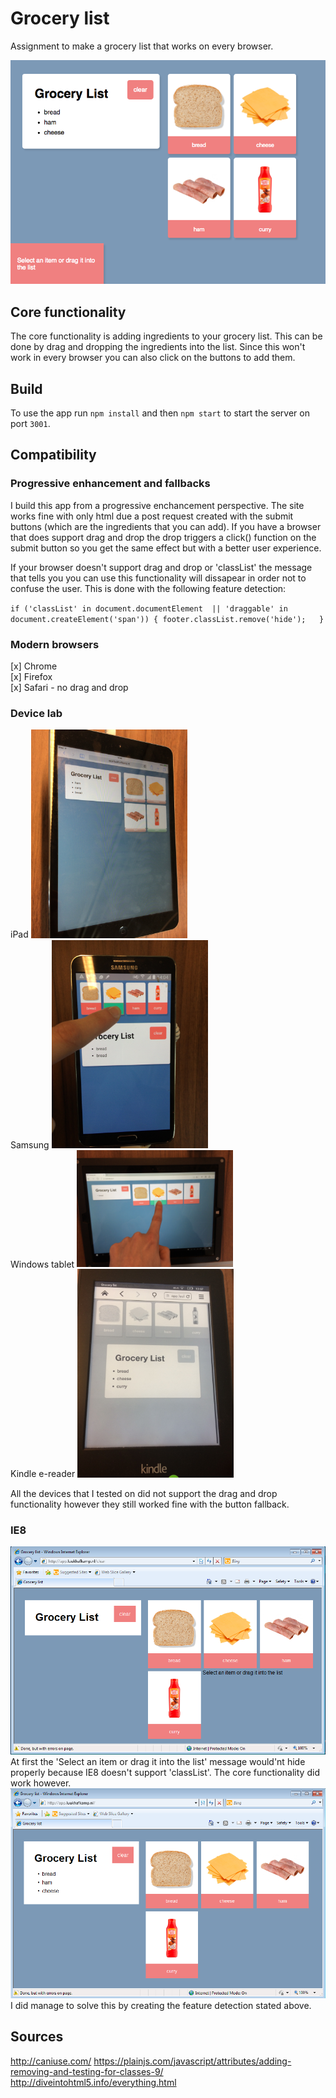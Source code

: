 # Grocery list
Assignment to make a grocery list that works on every browser.

![screenshot](screens/home.png)

## Core functionality
The core functionality is adding ingredients to your grocery list. This can be done by drag and dropping the ingredients into the list. Since this won't work in every browser you can also click on the buttons to add them.

## Build
To use the app run `npm install` and then `npm start` to start the server on port `3001`.

## Compatibility

### Progressive enhancement and fallbacks
I build this app from a progressive enchancement perspective. The site works fine with only html due a post request created with the submit buttons (which are the ingredients that you can add). If you have a browser that does support drag and drop the drop triggers a click() function on the submit button so you get the same effect but with a better user experience.

If your browser doesn't support drag and drop or 'classList' the message that tells you you can use this functionality will dissapear in order not to confuse the user. This is done with the following feature detection:

`if ('classList' in document.documentElement  || 'draggable' in document.createElement('span')) {
	footer.classList.remove('hide');  
}`

### Modern browsers
[x] Chrome  
[x] Firefox  
[x] Safari - no drag and drop  

### Device lab
iPad
<img src="screens/ipad.jpg" width="250">  
Samsung
<img src="screens/samsung.jpg" width="250">  
Windows tablet
<img src="screens/wintab.jpg" width="250">  
Kindle e-reader
<img src="screens/kindle.jpg" width="250">  
  
All the devices that I tested on did not support the drag and drop functionality however they still worked fine with the button fallback.

### IE8
<img src="screens/windowsfirst.png">  
At first the 'Select an item or drag it into the list' message would'nt hide properly because IE8 doesn't support 'classList'. The core functionality did work however.

<img src="screens/windowsres.png">  
I did manage to solve this by creating the feature detection stated above.


## Sources
<a href="https://plainjs.com/javascript/attributes/adding-removing-and-testing-for-classes-9/">http://caniuse.com/</a>
<a href="https://plainjs.com/javascript/attributes/adding-removing-and-testing-for-classes-9/">https://plainjs.com/javascript/attributes/adding-removing-and-testing-for-classes-9/</a>
<a href="http://diveintohtml5.info/everything.html">http://diveintohtml5.info/everything.html</a>